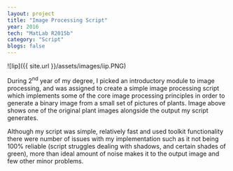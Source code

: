 ```yaml
---
layout: project
title: "Image Processing Script"
year: 2016
tech: "MatLab R2015b"
category: "Script"
blogs: false
---
```


![Iip]({{ site.url }}/assets/images/iip.PNG)

During 2<sup>nd</sup> year of my degree, I picked an introductory module to image processing, and was assigned to create a simple image processing script which implements some of the core image processing principles in order to generate a binary image from a small set of pictures of plants. Image above shows one of the original plant images alongside the output my script generates.

Although my script was simple, relatively fast and used toolkit functionality there were number of issues with my implementation such as it not being 100% reliable (script struggles dealing with shadows, and certain shades of green), more than ideal amount of noise makes it to the output image and few other minor problems.
